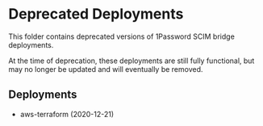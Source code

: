 # Deprecated Deployments

This folder contains deprecated versions of 1Password SCIM bridge deployments. 

At the time of deprecation, these deployments are still fully functional, but may no longer be updated and will eventually be removed.

## Deployments
 - aws-terraform (2020-12-21)
